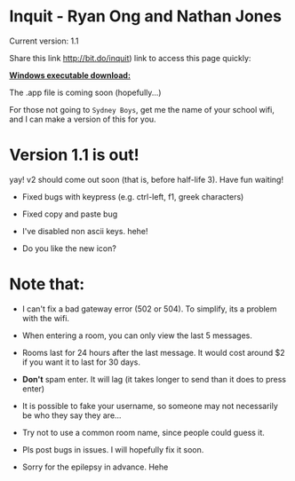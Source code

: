 # Inquit - Ryan Ong and Nathan Jones

Current version: 1.1

Share this link http://bit.do/inquit) link to access this page quickly: 

[**Windows executable download:**](https://github.com/RYNO8/Inquit/raw/master/Inquit%20v1.1.exe)

The .app file is coming soon (hopefully...)

For those not going to `Sydney Boys`, get me the name of your school wifi, and I can make a version of this for you.

# Version 1.1 is out!

yay! v2 should come out soon (that is, before half-life 3). Have fun waiting!

- Fixed bugs with keypress (e.g. ctrl-left, f1, greek characters)

- Fixed copy and paste bug

- I've disabled non ascii keys. hehe!

- Do you like the new icon?

# Note that:

- I can't fix a bad gateway error (502 or 504). To simplify, its a problem with the wifi.

- When entering a room, you can only view the last 5 messages.

- Rooms last for 24 hours after the last message. It would cost around $2 if you want it to last for 30 days. 

- **Don't** spam enter. It will lag (it takes longer to send than it does to press enter)

- It is possible to fake your username, so someone may not necessarily be who they say they are...

- Try not to use a common room name, since people could guess it.

- Pls post bugs in issues. I will hopefully fix it soon.

- Sorry for the epilepsy in advance. Hehe
